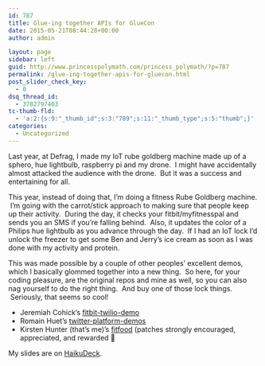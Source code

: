 ```yaml
---
id: 787
title: Glue-ing together APIs for GlueCon
date: 2015-05-21T08:44:28+00:00
author: admin

layout: page
sidebar: left
guid: http://www.princesspolymath.com/princess_polymath/?p=787
permalink: /glue-ing-together-apis-for-gluecon.html
post_slider_check_key:
  - 0
dsq_thread_id:
  - 3782797403
tc-thumb-fld:
  - 'a:2:{s:9:"_thumb_id";s:3:"789";s:11:"_thumb_type";s:5:"thumb";}'
categories:
  - Uncategorized
---
```

Last year, at Defrag, I made my IoT rube goldberg machine made up of a sphero, hue lightbulb, raspberry pi and my drone.  I might have accidentally almost attacked the audience with the drone.  But it was a success and entertaining for all.

This year, instead of doing that, I&#8217;m doing a fitness Rube Goldberg machine.  I&#8217;m going with the carrot/stick approach to making sure that people keep up their activity.  During the day, it checks your fitbit/myfitnesspal and sends you an SMS if you&#8217;re falling behind.  Also, it updates the color of a Philips hue lightbulb as you advance through the day.  If I had an IoT lock I&#8217;d unlock the freezer to get some Ben and Jerry&#8217;s ice cream as soon as I was done with my activity and protein.

This was made possible by a couple of other peoples&#8217; excellent demos, which I basically glommed together into a new thing.  So here, for your coding pleasure, are the original repos and mine as well, so you can also nag yourself to do the right thing.  And buy one of those lock things.  Seriously, that seems so cool!

  * Jeremiah Cohick&#8217;s [fitbit-twilio-demo](https://github.com/jeremiahlee/fitbit-twilio-demo)
  * Romain Huet&#8217;s [twitter-platform-demos](https://github.com/romainhuet/twitter-platform-demos)
  * Kirsten Hunter (that&#8217;s me)&#8217;s [fitfood](https://github.com/synedra/fitfood) (patches strongly encouraged, appreciated, and rewarded 🙂

My slides are on [HaikuDeck](https://www.haikudeck.com/quantifying-your-fitness-uncategorized-presentation-VUf5BNH6E1#slide-4).